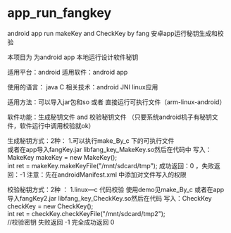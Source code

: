 # app_run_fangkey
android app run makeKey and CheckKey by fang 安卓app运行秘钥生成和校验

本项目为  为android app 本地运行设计软件秘钥

适用平台：android     适用软件：android app

使用的语言： java  C  相关技术：android JNI  linux应用

适用方法：可以导入jar包和so    或者   直接运行可执行文件（arm-linux-android）

软件功能：生成秘钥文件  and  校验秘钥文件   （只要系统android机子有秘钥文件，软件运行中调用校验就ok）
  
生成秘钥方式：2种： 1.可以执行make_By_c 下的可执行文件    
或者在app导入fangKey.jar libfang_key_MakeKey.so然后在代码中
写入：MakeKey makeKey = new MakeKey();  
	  int ret = makeKey.makeKeyFile("/mnt/sdcard/tmp");
    成功返回：0  ，失败返回：-1
	注意：先在androidManifest.xml 中添加对文件写入的权限
	
校验秘钥方式：2种 ： 1.linux—c 代码校验 使用demo见make_By_c 
或者在app导入fangKey2.jar libfang_key_CheckKey.so然后在代码
写入：CheckKey checkKey = new CheckKey();    
int ret = checkKey.checkKeyFile("/mnt/sdcard/tmp2");   
//校验密钥  失败返回 -1  完全成功返回 0